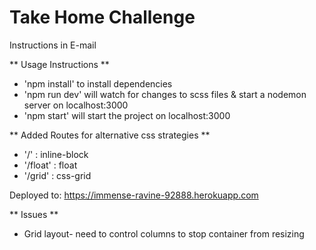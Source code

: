 # Take Home Challenge

Instructions in E-mail

** Usage Instructions **
- 'npm install' to install dependencies
- 'npm run dev' will watch for changes to scss files & start a nodemon server on localhost:3000
- 'npm start' will start the project on localhost:3000

** Added Routes for alternative css strategies **
- '/' : inline-block
- '/float' : float
- '/grid' : css-grid

Deployed to: https://immense-ravine-92888.herokuapp.com


** Issues **
- Grid layout- need to control columns to stop container from resizing